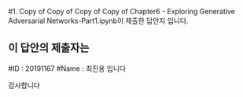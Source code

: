 #1. Copy of Copy of Copy of Copy of Chapter6 - Exploring Generative Adversarial Networks-Part1.ipynb이 제출한 답안지 입니다.

## 이 답안의 제출자는
#ID : 20191167
#Name : 최진용
입니다


감사합니다

